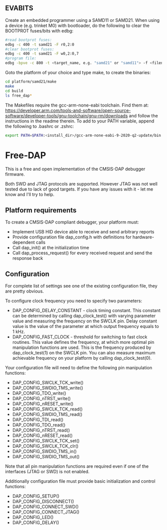 ## EVABITS

Create an embedded programmer using a SAMD11 or SAMD21.
When using a device (e.g. trinket M0) with bootloader, do the following to clear the BOOTPROT fuses/bits with edbg:

```sh
#read bootprot fuses:
edbg -c 400 -t samd21 -F r0,2:0
#clear bootprot fuses:
edbg -c 400 -t samd21 -F w0,2:0,7
#program file:
edbg -bpve -c 800 -t <target_name, e.g. "samd21" or "samd11"> -f <filename>
```

Goto the platform of your choice and type make, to create the binaries:
```sh
cd platform/samd21/make
make
cd build
ls free_dap*
```

The Makefiles require the gcc-arm-none-eabi toolchain. Find them at:
https://developer.arm.com/tools-and-software/open-source-software/developer-tools/gnu-toolchain/gnu-rm/downloads
and follow the instructions in the readme therein. To add to your PATH variable, append the following to .bashrc or .zshrc:
```sh
export PATH=$PATH:<install_dir>/gcc-arm-none-eabi-9-2020-q2-update/bin

```


# Free-DAP

This is a free and open implementation of the CMSIS-DAP debugger firmware.

Both SWD and JTAG protocols are supported. However JTAG was not well tested due to lack of
good targets. If you have any issues with it - let me know and I'll try to help.

## Platform requirements

To create a CMSIS-DAP compliant debugger, your platform must:
 * Implement USB HID device able to receive and send arbitrary reports
 * Provide configuration file dap_config.h with definitions for hardware-dependent calls
 * Call dap_init() at the initialization time
 * Call dap_process_request() for every received request and send the response back

## Configuration

For complete list of settings see one of the existing configuration file, they are
pretty obvious.

To configure clock frequency you need to specify two parameters:
  * DAP_CONFIG_DELAY_CONSTANT - clock timing constant. This constant can be determined
    by calling dap_clock_test() with varying parameter value and measuring the frequency
    on the SWCLK pin. Delay constant value is the value of the parameter at which
    output frequency equals to 1 kHz.
  * DAP_CONFIG_FAST_CLOCK - threshold for switching to fast clock routines. This value
    defines the frequency, at which more optimal pin manipulation functions are used.
    This is the frequency produced by dap_clock_test(1) on the SWCLK pin.
    You can also measure maximum achievable frequency on your platform by calling dap_clock_test(0).

Your configuration file will need to define the following pin manipulation functions:

 * DAP_CONFIG_SWCLK_TCK_write()
 * DAP_CONFIG_SWDIO_TMS_write()
 * DAP_CONFIG_TDO_write()
 * DAP_CONFIG_nTRST_write()
 * DAP_CONFIG_nRESET_write()
 * DAP_CONFIG_SWCLK_TCK_read()
 * DAP_CONFIG_SWDIO_TMS_read()
 * DAP_CONFIG_TDI_read()
 * DAP_CONFIG_TDO_read()
 * DAP_CONFIG_nTRST_read()
 * DAP_CONFIG_nRESET_read()
 * DAP_CONFIG_SWCLK_TCK_set()
 * DAP_CONFIG_SWCLK_TCK_clr()
 * DAP_CONFIG_SWDIO_TMS_in()
 * DAP_CONFIG_SWDIO_TMS_out()

Note that all pin manipulation functions are required even if one of the interfaces (JTAG or SWD) is not enabled.

Additionally configuration file must provide basic initialization and control functions:

 * DAP_CONFIG_SETUP()
 * DAP_CONFIG_DISCONNECT()
 * DAP_CONFIG_CONNECT_SWD()
 * DAP_CONFIG_CONNECT_JTAG()
 * DAP_CONFIG_LED()
 * DAP_CONFIG_DELAY()


